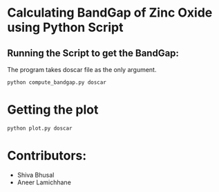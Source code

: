 # Calculating BandGap of Zinc Oxide using Python Script

## Running the Script to get the BandGap: 

The program takes doscar file as the only argument. 

```shell
python compute_bandgap.py doscar 

```

# Getting the plot 

```shell
python plot.py doscar
```

# Contributors:
* Shiva Bhusal 
* Aneer Lamichhane

